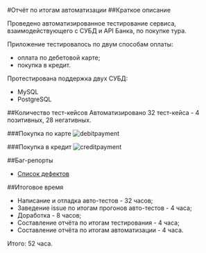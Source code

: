 #Отчёт по итогам автоматизации
##Краткое описание

Проведено автоматизированное тестирование сервиса, взаимодействующего с СУБД и API Банка, по покупке тура.

Приложение тестировалось по двум способам оплаты: 
* оплата по дебетовой карте;
* покупка в кредит.

Протестирована поддержка двух СУБД:
* MySQL
* PostgreSQL

##Количество тест-кейсов
Автоматизировано 32 тест-кейса - 4 позитивных, 28 негативных.

###Покупка по карте
![debitpayment](https://user-images.githubusercontent.com/78687520/168288074-ed478466-6669-40c5-af35-ccfe446e1633.PNG)

###Покупка в кредит
![creditpayment](https://user-images.githubusercontent.com/78687520/168288158-3f447d96-de35-45a5-887c-7a2d3a278bb6.PNG)

##Баг-репорты
* [Список дефектов](https://github.com/DispUrr/AQADiploma/issues)

##Итоговое время

* Написание и отладка авто-тестов - 32 часов;
* Заведение issue по итогам прогонов авто-тестов - 4 часа;
* Доработка - 8 часов;
* Составление отчёта по итогам тестирования - 4 часа;
* Составление отчёта по итогам автоматизации - 4 часа.

Итого: 52 часа.
